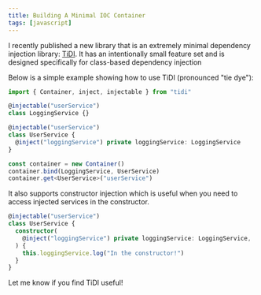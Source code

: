 ```yaml
---
title: Building A Minimal IOC Container
tags: [javascript]
---
```


I recently published a new library that is an extremely minimal dependency
injection library: [TiDI](https://www.npmjs.com/package/tidi). It has an
intentionally small feature set and is designed specifically for class-based
dependency injection

Below is a simple example showing how to use TiDI (pronounced "tie dye"):

```ts showLineNumbers
import { Container, inject, injectable } from "tidi"

@injectable("userService")
class LoggingService {}

@injectable("userService")
class UserService {
  @inject("loggingService") private loggingService: LoggingService
}

const container = new Container()
container.bind(LoggingService, UserService)
container.get<UserService>("userService")
```

It also supports constructor injection which is useful when you need to access
injected services in the constructor.

```ts showLineNumbers
@injectable("userService")
class UserService {
  constructor(
    @inject("loggingService") private loggingService: LoggingService,
  ) {
    this.loggingService.log("In the constructor!")
  }
}
```

Let me know if you find TiDI useful!
